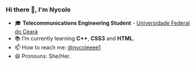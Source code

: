 ### Hi there 👋, I'm Nycole 

- 🎓 **Telecommunications Engineering Student** - [Universidade Federal do Ceará](https://www.ufc.br)
- 📚 I’m currently learning **C++**, **CSS3** and **HTML**.
- 📫 How to reach me: [@nycoleeee1](https://instagram.com/nycoleeee1)
- 😄 Pronouns: She/Her.

<!--  
- 🔭 I’m currently working on ...
- 🌱 I’m currently learning ...
- 👯 I’m looking to collaborate on ...
- 🤔 I’m looking for help with ...
- 💬 Ask me about ...
- 📫 How to reach me: ...

- ⚡ Fun fact: ...
-->
